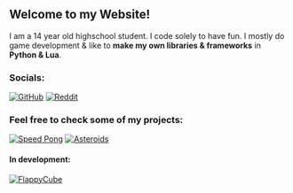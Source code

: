 ## Welcome to my Website!

I am a 14 year old highschool student. I code solely to have fun.
I mostly do game development & like to **make my own libraries & frameworks** in **Python & Lua**.

### Socials:
[![GitHub](https://cdn0.iconfinder.com/data/icons/shift-logotypes/32/Github-48.png)](https://github.com/Zerpnord)
[![Reddit](https://cdn3.iconfinder.com/data/icons/2018-social-media-logotypes/1000/2018_social_media_popular_app_logo_reddit-48.png)](https://reddit.com/r/Zerpnord)


### Feel free to check some of my projects:
[![Speed Pong](https://github-readme-stats.vercel.app/api/pin/?username=Zerpnord&repo=SpeedPong)](https://github.com/Zerpnord/SpeedPong)
[![Asteroids](https://github-readme-stats.vercel.app/api/pin/?username=Zerpnord&repo=AsteroidsLove2D)](https://github.com/Zerpnord/AsteroidsLove2D)


#### In development:
[![FlappyCube](https://github-readme-stats.vercel.app/api/pin/?username=Zerpnord&repo=FlappyCube)](https://github.com/Zerpnord/FlappyCube)

